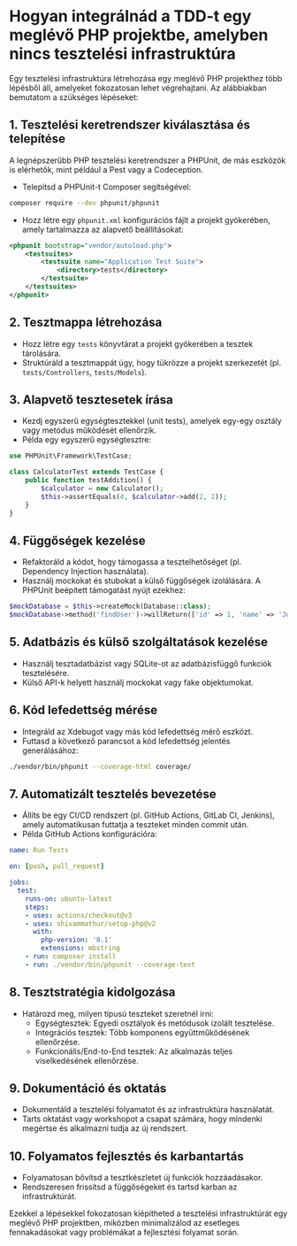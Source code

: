 # Hogyan integrálnád a TDD-t egy meglévő PHP projektbe, amelyben nincs tesztelési infrastruktúra

Egy tesztelési infrastruktúra létrehozása egy meglévő PHP projekthez több lépésből áll, amelyeket fokozatosan lehet végrehajtani. Az alábbiakban bemutatom a szükséges lépéseket:

## 1. Tesztelési keretrendszer kiválasztása és telepítése

A legnépszerűbb PHP tesztelési keretrendszer a PHPUnit, de más eszközök is elérhetők, mint például a Pest vagy a Codeception.

- Telepítsd a PHPUnit-t Composer segítségével:

```bash
composer require --dev phpunit/phpunit
```

- Hozz létre egy `phpunit.xml` konfigurációs fájlt a projekt gyökerében, amely tartalmazza az alapvető beállításokat:

```xml
<phpunit bootstrap="vendor/autoload.php">
    <testsuites>
        <testsuite name="Application Test Suite">
            <directory>tests</directory>
        </testsuite>
    </testsuites>
</phpunit>
```

## 2. Tesztmappa létrehozása

- Hozz létre egy `tests` könyvtárat a projekt gyökerében a tesztek tárolására.
- Struktúráld a tesztmappát úgy, hogy tükrözze a projekt szerkezetét (pl. `tests/Controllers`, `tests/Models`).

## 3. Alapvető tesztesetek írása

- Kezdj egyszerű egységtesztekkel (unit tests), amelyek egy-egy osztály vagy metódus működését ellenőrzik.
- Példa egy egyszerű egységtesztre:

```php
use PHPUnit\Framework\TestCase;

class CalculatorTest extends TestCase {
    public function testAddition() {
        $calculator = new Calculator();
        $this->assertEquals(4, $calculator->add(2, 2));
    }
}
```

## 4. Függőségek kezelése

- Refaktoráld a kódot, hogy támogassa a tesztelhetőséget (pl. Dependency Injection használata).
- Használj mockokat és stubokat a külső függőségek izolálására. A PHPUnit beépített támogatást nyújt ezekhez:

```php
$mockDatabase = $this->createMock(Database::class);
$mockDatabase->method('findUser')->willReturn(['id' => 1, 'name' => 'John']);
```

## 5. Adatbázis és külső szolgáltatások kezelése

- Használj tesztadatbázist vagy SQLite-ot az adatbázisfüggő funkciók tesztelésére.
- Külső API-k helyett használj mockokat vagy fake objektumokat.

## 6. Kód lefedettség mérése

- Integráld az Xdebugot vagy más kód lefedettség mérő eszközt.
- Futtasd a következő parancsot a kód lefedettség jelentés generálásához:

```bash
./vendor/bin/phpunit --coverage-html coverage/
```

## 7. Automatizált tesztelés bevezetése

- Állíts be egy CI/CD rendszert (pl. GitHub Actions, GitLab CI, Jenkins), amely automatikusan futtatja a teszteket minden commit után.
- Példa GitHub Actions konfigurációra:

```yaml
name: Run Tests

on: [push, pull_request]

jobs:
  test:
    runs-on: ubuntu-latest
    steps:
    - uses: actions/checkout@v3
    - uses: shivammathur/setup-php@v2
      with:
        php-version: '8.1'
        extensions: mbstring
    - run: composer install
    - run: ./vendor/bin/phpunit --coverage-text
```

## 8. Tesztstratégia kidolgozása

- Határozd meg, milyen típusú teszteket szeretnél írni: 
  - Egységtesztek: Egyedi osztályok és metódusok izolált tesztelése.
  - Integrációs tesztek: Több komponens együttműködésének ellenőrzése.
  - Funkcionális/End-to-End tesztek: Az alkalmazás teljes viselkedésének ellenőrzése.

## 9. Dokumentáció és oktatás

- Dokumentáld a tesztelési folyamatot és az infrastruktúra használatát.
- Tarts oktatást vagy workshopot a csapat számára, hogy mindenki megértse és alkalmazni tudja az új rendszert.

## 10. Folyamatos fejlesztés és karbantartás

- Folyamatosan bővítsd a tesztkészletet új funkciók hozzáadásakor.
- Rendszeresen frissítsd a függőségeket és tartsd karban az infrastruktúrát.

Ezekkel a lépésekkel fokozatosan kiépítheted a tesztelési infrastruktúrát egy meglévő PHP projektben, miközben minimalizálod az esetleges fennakadásokat vagy problémákat a fejlesztési folyamat során.